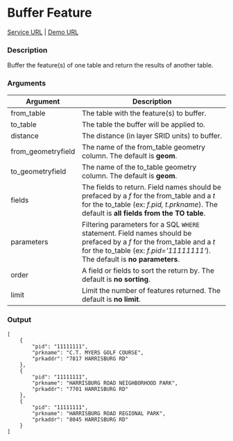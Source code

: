 # Buffer Feature
[Service URL](v1/ws_geo_bufferfeature.php) |
[Demo URL](v1/ws_geo_bufferfeature.php?from_table=tax_parcels&to_table=parks&distance=10000&fields=f.pid,t.prkname,t.prkaddr&parameters=f.pid%3D%2711111111%27&order=t.prkname&from_geometryfield=the_geom&to_geometryfield=the_geom)


### Description
Buffer the feature(s) of one table and return the results of another table.

### Arguments
<table class="table table-bordered">
    <thead>
        <tr>
            <th>Argument</th>
            <th>Description</th>
        </tr>
    </thead>
    <tbody>
        <tr>
            <td>from_table</td>
            <td>The table with the feature(s) to buffer.</td>
        </tr>
        <tr>
            <td>to_table</td>
            <td>The table the buffer will be applied to.</td>
        </tr>
        <tr>
            <td>distance</td>
            <td>The distance (in layer SRID units) to buffer.</td>
        </tr>
        <tr class="success">
            <td>from_geometryfield</td>
            <td>The name of the from_table geometry column. The default is <strong>geom</strong>.</td>
        </tr>
        <tr class="success">
            <td>to_geometryfield</td>
            <td>The name of the to_table geometry column. The default is <strong>geom</strong>.</td>
        </tr>
        <tr class="success">
            <td>fields</td>
            <td>The fields to return. Field names should be prefaced by a <em>f</em> for the from_table and a <em>t</em> for the to_table (ex: <em>f.pid, t.prkname</em>). The default is <strong>all fields from the TO table</strong>.</td>
        </tr>
        <tr class="success">
            <td>parameters</td>
            <td>Filtering parameters for a SQL <code>WHERE</code> statement. Field names should be prefaced by a <em>f</em> for the from_table and a <em>t</em> for the to_table (ex: <em>f.pid='11111111'</em>). The default is <strong>no parameters</strong>.</td>
        </tr>
        <tr class="success">
            <td>order</td>
            <td>A field or fields to sort the return by. The default is <strong>no sorting</strong>.</td>
        </tr>
        <tr class="success">
            <td>limit</td>
            <td>Limit the number of features returned. The default is <strong>no limit</strong>.</td>
        </tr>
    </tbody>
</table>

### Output
    [
        {
            "pid": "11111111",
            "prkname": "C.T. MYERS GOLF COURSE",
            "prkaddr": "7817 HARRISBURG RD"
        },
        {
            "pid": "11111111",
            "prkname": "HARRISBURG ROAD NEIGHBORHOOD PARK",
            "prkaddr": "7701 HARRISBURG RD"
        },
        {
            "pid": "11111111",
            "prkname": "HARRISBURG ROAD REGIONAL PARK",
            "prkaddr": "8045 HARRISBURG RD"
        }
    ]
